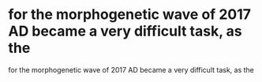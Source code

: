 # for the morphogenetic wave of 2017 AD became a very difficult task, as the

for the morphogenetic wave of 2017 AD became a very difficult task, as the